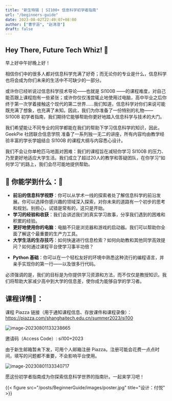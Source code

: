 ```yaml
---
title: "新生特辑 | SI100+ 信息科学初学者指南"
url: "/beginners-guide"
date: 2023-08-02T22:49:07+08:00
author: ["曹宇涵", "赵清澄"]
draft: false
---
```


## Hey There, Future Tech Whiz! 🙌

早上好中午好晚上好！

相信你们中的很多人都对信息科学充满了好奇；而无论你的专业是什么，信息科学也将会成为你们未来的生活中不可缺少的一部分。

或许你已经听说过信息科学技术导论——也就是 SI100B ——的课程难度，对自己能否跟上课程抱有一些紧张；或许你仅仅浅尝辄止地使用过电脑，高中毕业之后你终于第一次学着接触这个现代的第二世界......我们知道，信息科学对你们来说可能既充满了想象，也充满了未知。因此，我们为你准备了一份特别的礼物—— SI100B 初学者指南，我们期待它能够帮助你更好地踏入信息科学与技术的大门。

我们希望能让不同专业的同学都能在我们的帮助下学习信息科学的知识，因此，GeekPie 社团联合信息学院 准备了一系列独一无二的讲座，所有内容均由教学经验丰富的学长学姐结合 SI100B 的课程大纲与内容悉心设计。

我们不会让你单枪匹马地面对困难：我们的课程旨在减轻你学习 SI100B 的压力、乃至更好地适应大学生活。我们成立了超过20人的教学和答疑团队，在你学习“如何学习"的路上，我们会尽可能地提供帮助。

## 🌟 你能学到什么：🌟

- **前沿的信息科学视野**：你可以从学术一线的探索者处了解信息科学的前沿发展。你可以选择你感兴趣的领域深入探索，对你未来的道路有一个初步的思考和规划。别担心，试错是常有的，这只是开始。
- **学习的经验和收获**：我们会讲述我们的真实学习故事，分享我们遇到的困难和积累的经验。
- **更好地使用你的电脑**：电脑不只是浏览器和游戏的启动器。我们可以帮助你全面了解这个最重要的生产力工具。
- **大学生活的生存技巧**：如何快速进行信息检索？如何向助教和其他同学高效提问？如何通过课程平台使学习事半功倍？

* **Python 基础**：你可以在一个轻松友好的环境中熟悉这种流行的编程语言，并亲手实现你的第一行——以及很多行代码。

必须强调的是，我们的目标是为你提供学习资源和方法，而不仅仅是教授知识。我们将帮助大家减少高中到大学的信息差，使你成为能够自学的学习者。 

## 课程详情🎯：

课程 Piazza 链接（用于通知课程信息、存放课件和课程录像）：https://piazza.com/shanghaitech.edu.cn/summer2023/si100

![image-20230801133238665](/posts/BeginnerGuide/images/PIAZZA.jpg)

邀请码（Access Code）: si100+2023

由于新生邮箱暂未下发，可用个人邮箱注册 Piazza。注册可能会花费一点点时间，填写的问题都不重要，不会影响平台使用。

![image-20230801133340717](/posts/BeginnerGuide/images/QQ.jpg)

愿这份初学者指南成为你探索信息科学世界的指南针。一起来学习吧！

{{< figure src="/posts/BeginnerGuide/images/poster.jpg" title="设计：付悦" >}}

